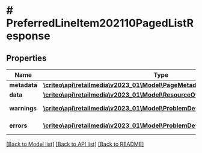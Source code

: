 # # PreferredLineItem202110PagedListResponse

## Properties

Name | Type | Description | Notes
------------ | ------------- | ------------- | -------------
**metadata** | [**\criteo\api\retailmedia\v2023_01\Model\PageMetadata**](PageMetadata.md) |  | [optional]
**data** | [**\criteo\api\retailmedia\v2023_01\Model\ResourceOfPreferredLineItem202110[]**](ResourceOfPreferredLineItem202110.md) |  | [optional]
**warnings** | [**\criteo\api\retailmedia\v2023_01\Model\ProblemDetails[]**](ProblemDetails.md) |  | [optional] [readonly]
**errors** | [**\criteo\api\retailmedia\v2023_01\Model\ProblemDetails[]**](ProblemDetails.md) |  | [optional] [readonly]

[[Back to Model list]](../../README.md#models) [[Back to API list]](../../README.md#endpoints) [[Back to README]](../../README.md)
